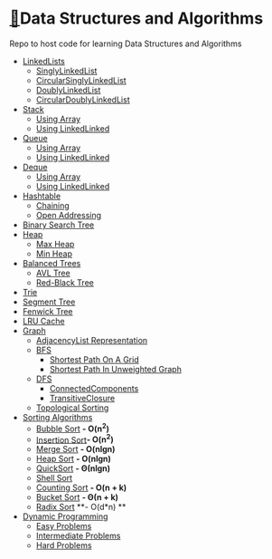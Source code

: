 # [:notebook:](https://drive.google.com/drive/folders/0B1EMPyM0E8hzR093NjEyYm8zdjA?usp=sharing)Data Structures and Algorithms 
Repo to host code for learning Data Structures and Algorithms 

* [LinkedLists](https://github.com/njha-collab/DS_Algo/blob/master/src/basic/ll/)
  - [SinglyLinkedList](https://github.com/njha-collab/DS_Algo/blob/master/src/basic/ll/singly/SinglyLinkedList.java)
  - [CircularSinglyLinkedList](https://github.com/njha-collab/DS_Algo/blob/master/src/basic/ll/singly/CircularSinglyLinkedList.java)
  - [DoublyLinkedList](https://github.com/njha-collab/DS_Algo/blob/master/src/basic/ll/doubly/DoublyLinkedList.java)
  - [CircularDoublyLinkedList](https://github.com/njha-collab/DS_Algo/blob/master/src/basic/ll/doubly/CircularDoublyLinkedList.java)
* [Stack](https://github.com/njha-collab/DS_Algo/blob/master/src/basic/stack/)
  - [Using Array](https://github.com/njha-collab/DS_Algo/blob/master/src/basic/stack/usingarray/StackTest.java)
  - [Using LinkedLinked](https://github.com/njha-collab/DS_Algo/blob/master/src/basic/stack/using_linkedlist/StackTest.java)
* [Queue](https://github.com/njha-collab/DS_Algo/tree/master/src/basic/queue/)
  - [Using Array](https://github.com/njha-collab/DS_Algo/blob/master/src/basic/queue/usingarray/QueueTest.java)
  - [Using LinkedLinked](https://github.com/njha-collab/DS_Algo/blob/master/src/basic/queue/using_linkedlist/QueueTest.java)
* [Deque](https://github.com/njha-collab/DS_Algo/blob/master/src/basic/queue/)
  - [Using Array](https://github.com/njha-collab/DS_Algo/blob/master/src/basic/queue/usingarray/DequeTest.java)
  - [Using LinkedLinked](https://github.com/njha-collab/DS_Algo/blob/master/src/basic/queue/using_linkedlist/DequeTest.java)
* [Hashtable](https://github.com/njha-collab/DS_Algo/blob/master/src/basic/hashing/)
  - [Chaining](https://github.com/njha-collab/DS_Algo/blob/master/src/basic/hashing/chaining/HashTableTest.java)
  - [Open Addressing](https://github.com/njha-collab/DS_Algo/blob/master/src/basic/hashing/openaddressing/HashTableTest.java)
* [Binary Search Tree](https://github.com/njha-collab/DS_Algo/blob/master/src/tree/bst/BstTest.java)
* [Heap](https://github.com/njha-collab/DS_Algo/blob/master/src/tree/heap/)
  - [Max Heap](https://github.com/njha-collab/DS_Algo/blob/master/src/tree/heap/MaxHeapTest.java)
  - [Min Heap](https://github.com/njha-collab/DS_Algo/blob/master/src/tree/heap/MinHeapTest.java)
* [Balanced Trees](https://github.com/njha-collab/DS_Algo/blob/master/src/advance_ds/)
  - [AVL Tree](https://github.com/njha-collab/DS_Algo/blob/master/src/advance_ds/AVLTree.java)
  - [Red-Black Tree](https://github.com/njha-collab/DS_Algo/blob/master/src/advance_ds/RedBlackTree.java)
* [Trie](https://github.com/njha-collab/DS_Algo/tree/master/src/advance_ds/trie)
* [Segment Tree](https://github.com/njha-collab/DS_Algo/tree/master/src/advance_ds/segment_tree)
* [Fenwick Tree](https://github.com/njha-collab/DS_Algo/blob/master/src/advance_ds/BinaryIndexedTree.java)
* [LRU Cache](https://github.com/njha-collab/DS_Algo/blob/master/src/advance_ds/lru_cache/LRUCache.java)
* [Graph](https://github.com/njha-collab/DS_Algo/tree/master/src/graph)
  - [AdjacencyList Representation](https://github.com/njha-collab/DS_Algo/blob/master/src/graph/Graph.java)
  - [BFS](https://github.com/njha-collab/DS_Algo/blob/master/src/graph/BreadthFirstSearch.java)
    - [Shortest Path On A Grid](https://github.com/njha-collab/DS_Algo/blob/master/src/graph/ShortestPathOnAGrid.java)
    - [Shortest Path In Unweighted Graph](https://github.com/njha-collab/DS_Algo/blob/master/src/graph/ShortestPathUnweightedGraph.java)
  - [DFS](https://github.com/njha-collab/DS_Algo/blob/master/src/graph/DepthFirstSearch.java)
    - [ConnectedComponents](https://github.com/njha-collab/DS_Algo/blob/master/src/graph/ConnectedComponents.java)
    - [TransitiveClosure](https://github.com/njha-collab/DS_Algo/blob/master/src/graph/TransitiveClosure.java)
  - [Topological Sorting](https://github.com/njha-collab/DS_Algo/blob/master/src/graph/TopologicalSorting.java)
* [Sorting Algorithms](https://github.com/njha-collab/DS_Algo/blob/master/src/sorting/)
  - [Bubble Sort](https://github.com/njha-collab/DS_Algo/blob/master/src/sorting/BubbleSort.java) **- O(n<sup>2</sup>)**
  - [Insertion Sort](https://github.com/njha-collab/DS_Algo/blob/master/src/sorting/InsertionSort.java)**- O(n<sup>2</sup>)**
  - [Merge Sort](https://github.com/njha-collab/DS_Algo/blob/master/src/sorting/MergeSort.java) **- O(nlgn)**
  - [Heap Sort](https://github.com/njha-collab/DS_Algo/blob/master/src/sorting/HeapSort.java) **- O(nlgn)**
  - [QuickSort](https://github.com/njha-collab/DS_Algo/blob/master/src/sorting/QuickSort.java) **- Θ(nlgn)**
  - [Shell Sort](https://github.com/njha-collab/DS_Algo/blob/master/src/sorting/Shell.java)
  - [Counting Sort](https://github.com/njha-collab/DS_Algo/blob/master/src/sorting/CountingSort.java) **- O(n + k)**
  - [Bucket Sort](https://github.com/njha-collab/DS_Algo/blob/master/src/sorting/BucketSort.java) **- Θ(n + k)**
  - [Radix Sort](https://github.com/njha-collab/DS_Algo/blob/master/src/sorting/RadixSort.java) **- O(d\*n) **
* [Dynamic Programming](https://github.com/njha-collab/DS_Algo/tree/master/src/dynamicprogramming/)
  - [Easy Problems](https://github.com/njha-collab/DS_Algo/tree/master/src/dynamicprogramming/basic/)
  - [Intermediate Problems](https://github.com/njha-collab/DS_Algo/tree/master/src/dynamicprogramming/intermediate/)
  - [Hard Problems](https://github.com/njha-collab/DS_Algo/tree/master/src/dynamicprogramming/hard/)



